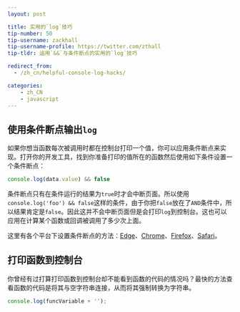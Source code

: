 ```yaml
---
layout: post

title: 实用的`log`技巧
tip-number: 50
tip-username: zackhall
tip-username-profile: https://twitter.com/zthall
tip-tldr: 运用`&&`与条件断点的实用的`log`技巧

redirect_from:
  - /zh_cn/helpful-console-log-hacks/

categories:
    - zh_CN
    - javascript
---
```


## 使用条件断点输出`log`

如果你想当函数每次被调用时都在控制台打印一个值，你可以应用条件断点来实现。打开你的开发工具，找到你准备打印的值所在的函数然后使用如下条件设置一个条件断点：

```js
console.log(data.value) && false
```

条件断点只有在条件运行的结果为`true`时才会中断页面。所以使用`console.log('foo') && false`这样的条件，由于你把`false`放在了`AND`条件中，所以结果肯定是`false`。因此这并不会中断页面但是会打印`log`到控制台。这也可以应用在计算某个函数或回调被调用了多少次上面。

这里有各个平台下设置条件断点的方法：[Edge](https://dev.windows.com/en-us/microsoft-edge/platform/documentation/f12-devtools-guide/debugger/#setting-and-managing-breakpoints "Managing Breakpoints in Edge")、[Chrome](https://developer.chrome.com/devtools/docs/javascript-debugging#breakpoints "Managing Breakpoints in Chrome")、[Firefox](https://developer.mozilla.org/en-US/docs/Tools/Debugger/How_to/Set_a_conditional_breakpoint "Managing Breakpoints in Firefox")、[Safari](https://developer.apple.com/library/mac/documentation/AppleApplications/Conceptual/Safari_Developer_Guide/Debugger/Debugger.html "Managing Breakpoints in Safari")。

## 打印函数到控制台

你曾经有过打算打印函数到控制台却不能看到函数的代码的情况吗？最快的方法查看函数的代码是将其与空字符串连接，从而将其强制转换为字符串。

```js
console.log(funcVariable + '');
```